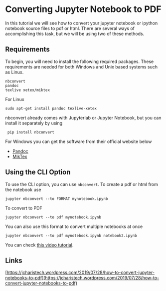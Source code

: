 # Converting Jupyter Notebook to PDF

In this tutorial we will see how to convert your jupyter notebook or ipython notebook source files to pdf or html. There are several ways of accomplishing this task, but we will be using two of these methods.

## Requirements

To begin, you will need to install the following required packages. These requirements are needed for both Windows and Unix based systems such as Linux.

```
nbconvert
pandoc
texlive xetex/miktex
```

For Linux

    sudo apt-get install pandoc texlive-xetex

nbconvert already comes with Jupyterlab or Jupyter Notebook, but you can install it separately by using

     pip install nbconvert

For Windows you can get the software from their official website below

- [Pandoc](https://pandoc.org/installing.html)
- [MikTex](https://miktex.org/download)

## Using the CLI Option

To use the CLI option, you can use `nbconvert`. To create a pdf or html from the notebook use

    jupyter nbconvert --to FORMAT mynotebook.ipynb

To convert to PDF

    jupyter nbconvert --to pdf mynotebook.ipynb

You can also use this format to convert multiple notebooks at once

    jupyter nbconvert --to pdf mynotebook.ipynb notebook2.ipynb

You can check [this video tutorial](https://www.youtube.com/watch?v=Lbu5mNuhbYM).

## Links

[https://jcharistech.wordpress.com/2019/07/28/how-to-convert-jupyter-notebooks-to-pdf](https://jcharistech.wordpress.com/2019/07/28/how-to-convert-jupyter-notebooks-to-pdf)
